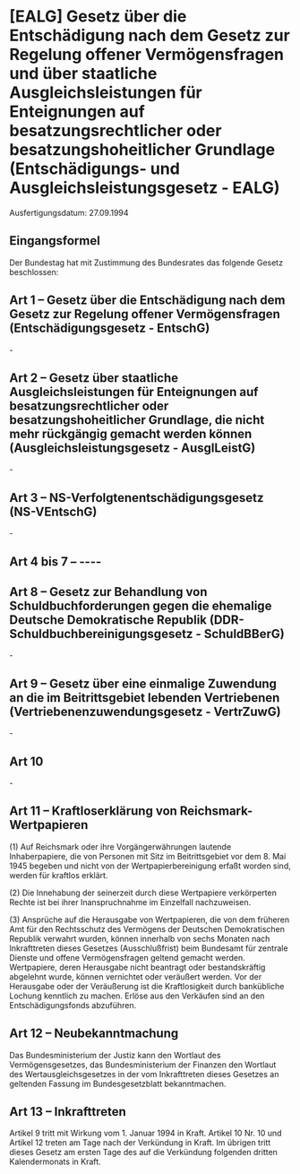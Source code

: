 # [EALG] Gesetz über die Entschädigung nach dem Gesetz zur Regelung offener Vermögensfragen und über staatliche Ausgleichsleistungen für Enteignungen auf besatzungsrechtlicher oder besatzungshoheitlicher Grundlage  (Entschädigungs- und Ausgleichsleistungsgesetz - EALG)

Ausfertigungsdatum: 27.09.1994

 

## Eingangsformel

Der Bundestag hat mit Zustimmung des Bundesrates das folgende Gesetz beschlossen:


## Art 1 – Gesetz über die Entschädigung nach dem Gesetz zur Regelung offener Vermögensfragen (Entschädigungsgesetz - EntschG)

\-


## Art 2 – Gesetz über staatliche Ausgleichsleistungen für Enteignungen auf besatzungsrechtlicher oder besatzungshoheitlicher Grundlage, die nicht mehr rückgängig gemacht werden können (Ausgleichsleistungsgesetz - AusglLeistG)

\-


## Art 3 – NS-Verfolgtenentschädigungsgesetz (NS-VEntschG)

\-


## Art 4 bis 7 – ----


## Art 8 – Gesetz zur Behandlung von Schuldbuchforderungen gegen die ehemalige Deutsche Demokratische Republik (DDR-Schuldbuchbereinigungsgesetz - SchuldBBerG)

\-


## Art 9 – Gesetz über eine einmalige Zuwendung an die im Beitrittsgebiet lebenden Vertriebenen (Vertriebenenzuwendungsgesetz - VertrZuwG)

\-


## Art 10

\-


## Art 11 – Kraftloserklärung von Reichsmark-Wertpapieren

(1) Auf Reichsmark oder ihre Vorgängerwährungen lautende Inhaberpapiere, die von Personen mit Sitz im Beitrittsgebiet vor dem 8. Mai 1945 begeben und nicht von der Wertpapierbereinigung erfaßt worden sind, werden für kraftlos erklärt.

(2) Die Innehabung der seinerzeit durch diese Wertpapiere verkörperten Rechte ist bei ihrer Inanspruchnahme im Einzelfall nachzuweisen.

(3) Ansprüche auf die Herausgabe von Wertpapieren, die von dem früheren Amt für den Rechtsschutz des Vermögens der Deutschen Demokratischen Republik verwahrt wurden, können innerhalb von sechs Monaten nach Inkrafttreten dieses Gesetzes (Ausschlußfrist) beim Bundesamt für zentrale Dienste und offene Vermögensfragen geltend gemacht werden. Wertpapiere, deren Herausgabe nicht beantragt oder bestandskräftig abgelehnt wurde, können vernichtet oder veräußert werden. Vor der Herausgabe oder der Veräußerung ist die Kraftlosigkeit durch bankübliche Lochung kenntlich zu machen. Erlöse aus den Verkäufen sind an den Entschädigungsfonds abzuführen.


## Art 12 – Neubekanntmachung

Das Bundesministerium der Justiz kann den Wortlaut des Vermögensgesetzes, das Bundesministerium der Finanzen den Wortlaut des Wertausgleichsgesetzes in der vom Inkrafttreten dieses Gesetzes an geltenden Fassung im Bundesgesetzblatt bekanntmachen.


## Art 13 – Inkrafttreten

Artikel 9 tritt mit Wirkung vom 1. Januar 1994 in Kraft. Artikel 10 Nr. 10 und Artikel 12 treten am Tage nach der Verkündung in Kraft. Im übrigen tritt dieses Gesetz am ersten Tage des auf die Verkündung folgenden dritten Kalendermonats in Kraft.
